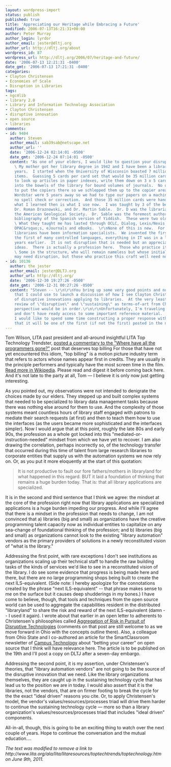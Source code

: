 ```yaml
---
layout: wordpress-import
status: publish
published: true
title: 'Appreciating our Heritage while Embracing a Future'
modified: 2006-07-13T16:21:31+00:00
author: Peter Murray
author_login: lyrdor
author_email: jester@dltj.org
author_url: http://dltj.org/about
wordpress_id: 87
wordpress_url: http://dltj.org/2006/07/heritage-and-future/
date: '2006-07-13 12:21:31 -0400'
date_gmt: '2006-07-13 17:21:31 -0400'
categories:
- Clayton Christensen
- Economies of Scale
- Disruption in Libraries
tags:
- ngc4lib
- library 2.0
- Library and Information Technology Association
- Clayton Christensen
- disruptive innovation
- open source
- libraries
comments:
- id: 9404
  author: Steven
  author_email: sab39sab@netscape.net
  author_url: ''
  date: '2006-12-24 02:14:01 -0500'
  date_gmt: '2006-12-24 07:14:01 -0500'
  content: "As one of your elders, I would like to question your disruptive position.
    \ My mother got her library degree in 1942 and I have been a librarian for 30
    years.  I started when the University of Wisconsin boasted 7 million bibliographic
    items.  Guessing 5 cards per card set that would be 35 million cards.  We had
    to look up articles in paper indexes, write them down on 3 x 5 cards, and dive
    into the bowels of the library for bound volumes of journals.  No one figured
    to put the copiers there so we schlepped them up to the copier area.  Kaypro and
    Wordstar were 5 years away so we had to type our papers on a machine that had
    no spell check or correction.  And those 35 million cards were hand typed as well.\r\nBut,
    what I learned then is what I use now.  I was taught by 3 of the best, my mother,
    Dr. Roman Draznowski, and Dr. Martin Sable.  Dr. D was the librarian of maps for
    the American Geological Society.  Dr. Sable was the foremost authority in the
    bibliography of the Spanish version of Yiddish.  These were two old school guys.
    \ What they taught me has lasted through OCLC, Dialog, Lexis/Nexis, FirstSearch,
    OPAC&rsquo;s, eJournals and eBooks.  \r\nNone of this is new.  For 3000 years
    librarians have been information specialists.  We invented the first two SQL&rsquo;s,
    the first of many controlled languages, everything in IT was in a library 200
    years earlier.  It is not disruption that is needed but an appreciation of fundamental
    ideas.  There is actually a profession here.  Those who practice it need no disruption.
    \ Some in the structure, who will remain nameless but whose initials are ALA,
    may need disruption, but those who practice this craft well need none."
- id: 10136
  author: the jester
  author_email: jester@DLTJ.org
  author_url: http://dltj.org/
  date: '2006-12-30 19:27:26 -0500'
  date_gmt: '2006-12-31 00:27:26 -0500'
  content: "Steven -- \r\n\r\nYou bring up some very good points and numerous places
    that I could use to launch a discussion of how I see Clayton Christensen's theory
    of disruptive innovations applying to libraries.  At the very least, a hearty
    review of \"disruptive\" and \"sustaining\" as terms-of-art from Christensen's
    perspective would be in order.\r\n\r\nUnfortunately, I'm traveling at the moment
    and don't have ready access to some important reference material.  With your permission,
    I would like to spend some time constructing a proper response with the promise
    that it will be one of the first (if not the first) posted in the new year."
---
```

<p>Tom Wilson, LITA past president and all-around insightful <span class="removed_link" title="http://www.lita.org/ala/lita/litaresources/toptechtrends/toptechnology.htm">LITA Top Technology</span> Trendster,  <a href="/article/our-destiny/#comment-2026">posted a commentary to the "Where have all the programmers gone?"</a> post that deserves top billing <footnote>For those that have not yet encountered this idiom, "top billing" is a motion picture industry term that refers to actors whose names appear first in credits.  They are usually in the principle performers and typically have the most screen time in the film.  <a href="http://en.wikipedia.org/wiki/Billing_(film)" title="Billing (filmmaking) - Wikipedia, the free encyclopedia">Read more in Wikipedia</a></footnote>.  Please read and digest it before coming back here.  And it's not late to the party at all, Tom &mdash; I believe it is only now just getting interesting.</p>
<p>As you pointed out, my observations were not intended to denigrate the choices made by our elders.  They stepped up and built complex systems that needed to be specialized to library data management tasks because there was nothing else around for them to use.  And the complexity of those systems meant countless hours of library staff engaged with patrons to mediate their search requests (at first) and then to teach them how to use the interfaces (as the users became more sophisticated and the interfaces simpler).  Now I would argue that at this point, roughly the late 80s and early 90s, the profession as a whole got locked into this "mediated-or-instruction-needed" mindset from which we have yet to recover.  I am also drawing the correlation, perhaps incorrectly so, of the technology transfer that occurred during this time of talent from large research libraries to corporate entities that supply us with the automation systems we now rely on.  Or, as you put it more eloquently at the start of this quotation:</p>
<blockquote><p>
It is not productive to fault our fore fathers/mothers in libraryland for what happened in this regard.  BUT it laid a foundation of thinking that remains a huge burden today.  That is: that all library applications are specialized.
</p></blockquote>
<p>It is in the second and third sentence that I think we agree:  the mindset at the core of the profession right now that library applications are specialized applications is a huge burden impeding our progress.  And while I'll agree that there is a mindset in the profession that needs to change, I am not convinced that a) libraries (big and small) as organizations have the creative programming talent capacity now as individual entities to capitalize on any sea-change of foundational thinking of the profession; and b) libraries (big and small) as organizations cannot look to the existing "library automation" vendors as the primary providers of solutions in a newly reconstituted vision of "what is the library."</p>
<p>Addressing the first point, with rare exceptions I don't see institutions as organizations scaling up their technical staff to handle the raw building tasks of the kinds of services we'd like to see in a reconstituted vision of the library.  I do see some evidence that progress is being made here and there, but there are no large programming shops being built to create the next ILS-equivalent.  (Side note:  I hereby apologize for the connotations created by the phrase "next ILS-equivalent" -- that phrase makes sense to me on the surface but it causes deep shudderings in my bones.)  I have come to believe, though, that tools and techniques from the open source world can be used to aggregate the capabilities resident in the distributed "libraryland" to share the risk and reward of the next ILS-equivalent (damn -- I used it again).  I wrote about that earlier in an open letter to adherents to Christensen's philosophies called <a href="/article/collective-action-letter/">Aggregation of Risk in Pursuit of Disruptive Technologies</a> (comments on that post are still welcome to as we move forward in Ohio with the concepts outline there).  Also, a colleague from Ohio State and I co-authored an article for the SmartClassroom newsletter of <a href="http://www.campus-technology.com/" title="http://www.campus-technology.com/">Campus Technology</a> about "betting your career" on open source that I think will have relevance here.  The article is to be published on the 19th and I'll post a copy on DLTJ after a seven-day embargo.</p>
<p>Addressing the second point, it is my assertion, under Christensen's theories, that "library automation vendors" are not going to be the source of the disruptive innovation that we need.  Like the library organizations themselves, they are caught up in the sustaining technology cycle that has lead us to the position we are in today.  I would also assert that it is the libraries, not the vendors, that are on firmer footing to break the cycle for the the exact "ideal driven" reasons you cite.  Or, to apply Christensen's model, the vendor's values/resources/processes triad will drive them harder to continue the sustaining technology cycle &mdash; more so than a library organization's values/resources/processes triad that includes "ideal driven" components.</p>
<p>All-in-all, though, this is going to be an exciting thing to watch over the next couple of years.  Hope to continue the conversation and the mutual education....
<p style="padding:0;margin:0;font-style:italic;" class="removed_link">The text was modified to remove a link to http://www.lita.org/ala/lita/litaresources/toptechtrends/toptechnology.htm on June 9th, 2011.</p>

